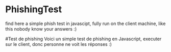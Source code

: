 # PhishingTest
find here a simple phish test in javascipt, fully run on the client machine, like this nobody know your answers :)

#Test de phishing
Voici un simple test de phishing en Javascript, executer sur le client, donc personne ne voit les réponses :)
